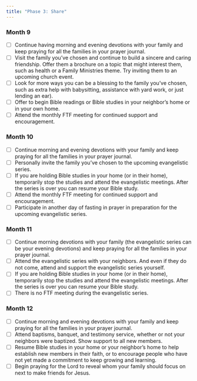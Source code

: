 ```yaml
---
title: "Phase 3: Share"
---
```


### Month 9

- [ ] Continue having morning and evening devotions with your family and keep praying for all the families in your prayer journal.
- [ ] Visit the family you’ve chosen and continue to build a sincere and caring friendship. Offer them a brochure on a topic that might interest them, such as health or a Family Ministries theme. Try inviting them to an upcoming church event.
- [ ] Look for more ways you can be a blessing to the family you’ve chosen, such as extra help with babysitting, assistance with yard work, or just lending an ear).
- [ ] Offer to begin Bible readings or Bible studies in your neighbor’s home or in your own home.
- [ ] Attend the monthly FTF meeting for continued support and encouragement.

### Month 10

- [ ] Continue morning and evening devotions with your family and keep praying for all the families in your prayer journal.
- [ ] Personally invite the family you’ve chosen to the upcoming evangelistic series.
- [ ] If you are holding Bible studies in your home (or in their home), temporarily stop the studies and attend the evangelistic meetings. After the series is over you can resume your Bible study.
- [ ] Attend the monthly FTF meeting for continued support and encouragement.
- [ ] Participate in another day of fasting in prayer in preparation for the upcoming evangelistic series.

### Month 11

- [ ] Continue morning devotions with your family (the evangelistic series can be your evening devotions) and keep praying for all the families in your prayer journal.
- [ ] Attend the evangelistic series with your neighbors. And even if they do not come, attend and support the evangelistic series yourself.
- [ ] If you are holding Bible studies in your home (or in their home), temporarily stop the studies and attend the evangelistic meetings. After the series is over you can resume your Bible study.
- [ ] There is no FTF meeting during the evangelistic series.

### Month 12

- [ ] Continue morning and evening devotions with your family and keep praying for all the families in your prayer journal.
- [ ] Attend baptisms, banquet, and testimony service, whether or not your neighbors were baptized. Show support to all new members.
- [ ] Resume Bible studies in your home or your neighbor’s home to help establish new members in their faith, or to encourage people who have not yet made a commitment to keep growing and learning.
- [ ] Begin praying for the Lord to reveal whom your family should focus on next to make friends for Jesus.